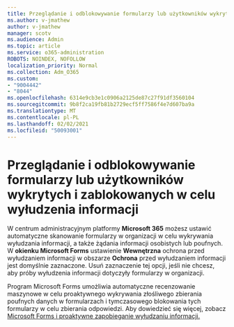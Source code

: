 ```yaml
---
title: Przeglądanie i odblokowywanie formularzy lub użytkowników wykrytych i zablokowanych w celu wyłudzenia informacji
ms.author: v-jmathew
author: v-jmathew
manager: scotv
ms.audience: Admin
ms.topic: article
ms.service: o365-administration
ROBOTS: NOINDEX, NOFOLLOW
localization_priority: Normal
ms.collection: Adm_O365
ms.custom:
- "9004442"
- "8044"
ms.openlocfilehash: 6314e9cb3e1c0906a2125de87c27f91df3560104
ms.sourcegitcommit: 9b8f2ca19fb81b2729ecf5ff7586f4e7d607ba9a
ms.translationtype: MT
ms.contentlocale: pl-PL
ms.lasthandoff: 02/02/2021
ms.locfileid: "50093001"
---
```

# <a name="review-and-unblock-forms-or-users-detected-and-blocked-for-potential-phishing"></a>Przeglądanie i odblokowywanie formularzy lub użytkowników wykrytych i zablokowanych w celu wyłudzenia informacji

W centrum administracyjnym platformy **Microsoft 365** możesz ustawić automatyczne skanowanie formularzy w organizacji w celu wykrywania wyłudzania informacji, a także żądania informacji osobistych lub poufnych. W **okienku Microsoft Forms** ustawienie **Wewnętrzna** ochrona przed wyłudzaniem informacji w obszarze **Ochrona** przed wyłudzaniem informacji jest domyślnie zaznaczone. Usuń zaznaczenie tej opcji, jeśli nie chcesz, aby próby wyłudzenia informacji dotyczyły formularzy w organizacji.

Program Microsoft Forms umożliwia automatyczne recenzowanie maszynowe w celu proaktywnego wykrywania złośliwego zbierania poufnych danych w formularzach i tymczasowego blokowania tych formularzy w celu zbierania odpowiedzi. Aby dowiedzieć się więcej, zobacz [Microsoft Forms i proaktywne zapobieganie wyłudzaniu informacji.](https://support.microsoft.com/office/microsoft-forms-and-proactive-phishing-prevention-b3950a20-296d-4e8e-96f5-594ced998a90)
